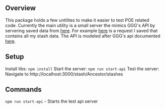 ## Overview
This package holds a few untilites to make it easier to test POE related code. Currently the main utility is a small server the mimics GGG's API by servering saved data from [here](https://github.com/PoeStack/poestack-sage/tree/main/poe-test-env/poe-api-data/). For example [here](https://github.com/PoeStack/poestack-sage/blob/main/poe-test-env/poe-api-data/stash/Ancestor/stashes.json) is a request I saved that contains all my stash data. The API is modeled after GGG's api documented [here](https://www.pathofexile.com/developer/docs/reference).

## Setup
Install libs: `npm install`
Start the server: `npm run start-api`
Test the server: Navigate to http://localhost:3000/stash/Ancestor/stashes


## Commands
`npm run start-api` - Starts the test api server
